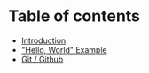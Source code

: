# Table of contents

* [Introduction](README.md)
* ["Hello, World" Example](hello-world-example.md)
* [Git / Github](chapter-1/git-github.md)

